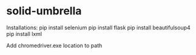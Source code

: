 # solid-umbrella
Installations:
pip install selenium
pip install flask
pip install beautifulsoup4
pip install lxml

Add chromedriver.exe location to path
